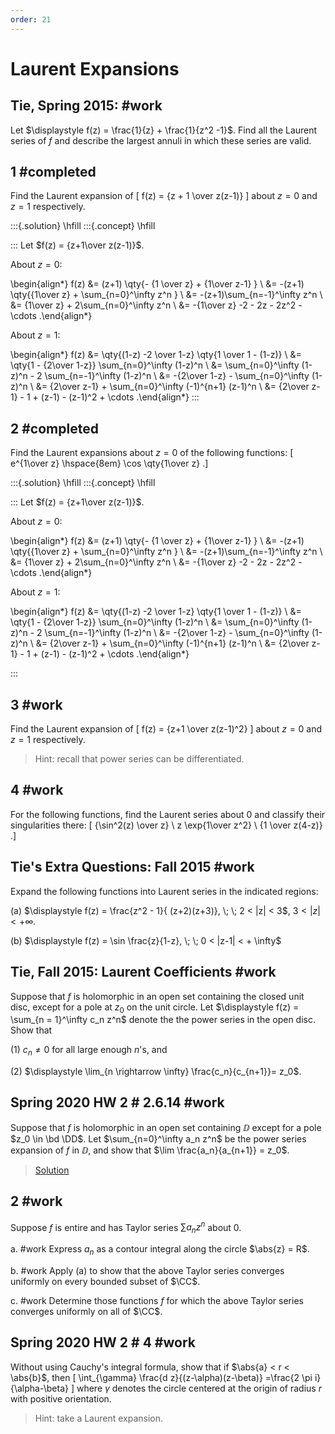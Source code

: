 ```yaml
---
order: 21
---
```


# Laurent Expansions

## Tie, Spring 2015: #work 

Let $\displaystyle f(z) = \frac{1}{z} + \frac{1}{z^2 -1}$. 
Find all the Laurent series of $f$ and describe the largest annuli in which these series are valid.

## 1 #completed
Find the Laurent expansion of
\[
f(z) = {z + 1 \over z(z-1)}
\]
about $z=0$ and $z=1$ respectively.

:::{.solution}
\hfill
:::{.concept}
\hfill

:::
Let $f(z) = {z+1\over z(z-1)}$.

About $z=0$:

\begin{align*}
f(z) 
&= (z+1) \qty{- {1 \over z} + {1\over z-1} } \\
&=  -(z+1) \qty{{1\over z} + \sum_{n=0}^\infty z^n } \\
&= -(z+1)\sum_{n=-1}^\infty z^n \\
&= {1\over z} + 2\sum_{n=0}^\infty z^n \\
&= -{1\over z} -2 - 2z - 2z^2 - \cdots
.\end{align*}

About $z=1$:

\begin{align*}
f(z) 
&= \qty{(1-z) -2 \over 1-z} \qty{1 \over 1 - (1-z)} \\
&= \qty{1 - {2\over 1-z}} \sum_{n=0}^\infty (1-z)^n \\ 
&= \sum_{n=0}^\infty (1-z)^n - 2 \sum_{n=-1}^\infty (1-z)^n \\
&= -{2\over 1-z} - \sum_{n=0}^\infty (1-z)^n \\
&= {2\over z-1} + \sum_{n=0}^\infty (-1)^{n+1} (z-1)^n \\
&= {2\over z-1} - 1 + (z-1) - (z-1)^2 + \cdots
.\end{align*}
:::



## 2 #completed

Find the Laurent expansions about $z=0$ of the following functions:
\[
e^{1\over z} \hspace{8em} \cos \qty{1\over z}
.\]

:::{.solution}
\hfill
:::{.concept}
\hfill

:::
Let $f(z) = {z+1\over z(z-1)}$.

About $z=0$:

\begin{align*}
f(z) 
&= (z+1) \qty{- {1 \over z} + {1\over z-1} } \\
&=  -(z+1) \qty{{1\over z} + \sum_{n=0}^\infty z^n } \\
&= -(z+1)\sum_{n=-1}^\infty z^n \\
&= {1\over z} + 2\sum_{n=0}^\infty z^n \\
&= -{1\over z} -2 - 2z - 2z^2 - \cdots
.\end{align*}

About $z=1$:

\begin{align*}
f(z) 
&= \qty{(1-z) -2 \over 1-z} \qty{1 \over 1 - (1-z)} \\
&= \qty{1 - {2\over 1-z}} \sum_{n=0}^\infty (1-z)^n \\ 
&= \sum_{n=0}^\infty (1-z)^n - 2 \sum_{n=-1}^\infty (1-z)^n \\
&= -{2\over 1-z} - \sum_{n=0}^\infty (1-z)^n \\
&= {2\over z-1} + \sum_{n=0}^\infty (-1)^{n+1} (z-1)^n \\
&= {2\over z-1} - 1 + (z-1) - (z-1)^2 + \cdots
.\end{align*}


:::


## 3 #work

Find the Laurent expansion of 
\[
f(z) = {z+1 \over z(z-1)^2}
\]
about $z=0$ and $z=1$ respectively.

> Hint: recall that power series can be differentiated.

## 4 #work

For the following functions, find the Laurent series about $0$ and classify their singularities there:
\[
{\sin^2(z) \over z} \\
z \exp{1\over z^2} \\
{1 \over z(4-z)}
.\]

## Tie's Extra Questions: Fall 2015 #work

Expand the following functions into Laurent series in the indicated
regions:

(a)
$\displaystyle f(z) = \frac{z^2 - 1}{ (z+2)(z+3)}, \; \; 2 < |z| < 3$,
$3 < |z| < + \infty$.

(b)
$\displaystyle f(z) = \sin \frac{z}{1-z}, \; \; 0 < |z-1| < + \infty$

## Tie, Fall 2015: Laurent Coefficients #work 

Suppose that $f$ is holomorphic in an open set containing the closed unit disc, except for a pole at $z_0$ on the unit circle. Let $\displaystyle f(z) = \sum_{n = 1}^\infty c_n z^n$ denote the the power series in the open disc. Show that 

(1) 
$c_n \neq 0$ for all large enough $n$'s, and 

(2)
$\displaystyle \lim_{n \rightarrow \infty} \frac{c_n}{c_{n+1}}= z_0$.

## Spring 2020 HW 2 #  2.6.14 #work

Suppose that $f$ is holomorphic in an open set containing $\DD$ except for a pole $z_0 \in \bd \DD$.
Let $\sum_{n=0}^\infty a_n z^n$ be the power series expansion of $f$ in $\DD$, and show that $\lim \frac{a_n}{a_{n+1}} = z_0$.

> [Solution](https://math.stackexchange.com/questions/1358964/show-that-lim-limits-n-fraca-na-n1-z-0?rq=1)

## 2 #work

Suppose $f$ is entire and has Taylor series $\sum a_n z^n$ about 0.

a.  #work
Express $a_n$ as a contour integral along the circle $\abs{z} = R$.

b. #work
Apply (a) to show that the above Taylor series converges uniformly on every bounded subset of $\CC$.

c. #work
Determine those functions $f$ for which the above Taylor series converges uniformly on all of $\CC$.

## Spring 2020 HW 2 #  4 #work
Without using Cauchy's integral formula, show that if $\abs{a} < r < \abs{b}$, then
\[
\int_{\gamma} \frac{d z}{(z-\alpha)(z-\beta)}
=\frac{2 \pi i}{\alpha-\beta}
\]
where $\gamma$ denotes the circle centered at the origin of radius $r$ with positive orientation.

> Hint: take a Laurent expansion.
